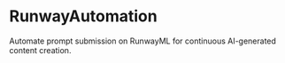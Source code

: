 # RunwayAutomation
Automate prompt submission on RunwayML for continuous AI-generated content creation.
